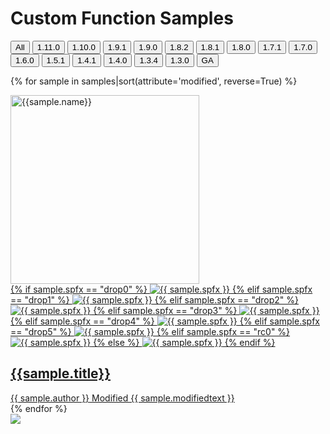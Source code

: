 # Custom Function Samples

 <div class="well">
  <div class="button-group filters-button-group">
              <button class="button is-checked" data-filter="*">All</button>
              <button class="button" data-filter="[data-spfx='1.11.0']">1.11.0</button>
              <button class="button" data-filter="[data-spfx='1.10.0']">1.10.0</button>
              <button class="button" data-filter="[data-spfx='1.9.1']">1.9.1</button>
              <button class="button" data-filter="[data-spfx='1.9.0']">1.9.0</button>
              <button class="button" data-filter="[data-spfx='1.8.2']">1.8.2</button>
              <button class="button" data-filter="[data-spfx='1.8.1']">1.8.1</button>
              <button class="button" data-filter="[data-spfx='1.8.0']">1.8.0</button>
              <button class="button" data-filter="[data-spfx='1.7.1']">1.7.1</button>
              <button class="button" data-filter="[data-spfx='1.7.0']">1.7.0</button>
              <button class="button" data-filter="[data-spfx='1.6.0']">1.6.0</button>
              <button class="button" data-filter="[data-spfx='1.5.1']">1.5.1</button>
              <button class="button" data-filter="[data-spfx='1.4.1']">1.4.1</button>
              <button class="button" data-filter="[data-spfx='1.4.0']">1.4.0</button>
              <button class="button" data-filter="[data-spfx='1.3.4']">1.3.4</button>
              <button class="button" data-filter="[data-spfx='1.3.0']">1.3.0</button>
              <button class="button" data-filter="[data-spfx='GA']">GA</button>
            </div>
</div>

<div class="grid">

{% for sample in samples|sort(attribute='modified', reverse=True) %}

<div class="sample-item" data-framework="{{sample.framework}}" data-spfx="{{sample.spfx}}" data-modified="{{sample.modified}}" data-title="{{ sample.title }}"  data-thumbnail="{{sample.thumbnail}}">
  <div class="sample">
    <div class="sample-video"><i class="ms-Icon ms-Icon--VideoSolid" aria-hidden="true"></i></div>
    <div class="sample-img">
      <a class="sample-link"
        href="{{sample.url}}"
        title="{{sample.summary}}">
        <picture>
          <img src="../../img/thumbnails/sm/{{ sample.name }}.png" width="302" alt="{{sample.name}}" data-fullsize="{{sample.thumbnail}}" data-orig="../../img/thumbnails/sm/{{ sample.name }}.png"/>
        </picture>
      </a>
    </div>
  </div>
      <a href="{{sample.url}}"
      title="{{ sample.summary }}">
<span class="location spfx">
{% if sample.spfx == "drop0" %}
            <img src="https://img.shields.io/badge/drop-{{ sample.spfx }}-red.svg" alt="{{ sample.spfx }}"/>
        {% elif sample.spfx == "drop1" %}
            <img src="https://img.shields.io/badge/drop-{{ sample.spfx }}-red.svg" alt="{{ sample.spfx }}"/>
        {% elif sample.spfx == "drop2" %}
            <img src="https://img.shields.io/badge/drop-{{ sample.spfx }}-red.svg" alt="{{ sample.spfx }}"/>
        {% elif sample.spfx == "drop3" %}
            <img src="https://img.shields.io/badge/drop-{{ sample.spfx }}-red.svg" alt="{{ sample.spfx }}"/>
        {% elif sample.spfx == "drop4" %}
            <img src="https://img.shields.io/badge/drop-{{ sample.spfx }}-red.svg" alt="{{ sample.spfx }}"/>
        {% elif sample.spfx == "drop5" %}
            <img src="https://img.shields.io/badge/drop-{{ sample.spfx }}-red.svg" alt="{{ sample.spfx }}"/>
        {% elif sample.spfx == "rc0" %}
            <img src="https://img.shields.io/badge/drop-{{ sample.spfx }}-red.svg" alt="{{ sample.spfx }}"/>
        {% else %}
            <img src="https://img.shields.io/badge/version-{{ sample.spfx }}-green.svg" alt="{{ sample.spfx }}"/>
        {% endif %}
</span>
  <h2 class="name">
      {{sample.title}}</h2>
      <div class="sample-activity">
  <span class="author" title="{{ sample.author }}">{{ sample.author }}</span>
  <span class="modified">Modified {{ sample.modifiedtext }}</span>
  </div>
  </a>

</div>
    {% endfor %}
</div>

<img src="https://telemetry.sharepointpnp.com/powerplatform-samples/docs/samples/spfx" />